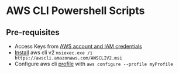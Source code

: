 # AWS CLI Powershell Scripts

## Pre-requisites

- Access Keys from [AWS account and IAM credentials](https://docs.aws.amazon.com/cli/latest/userguide/getting-started-prereqs.html)
- [Install](https://docs.aws.amazon.com/cli/latest/userguide/getting-started-install.html) aws cli v2 `msiexec.exe /i https://awscli.amazonaws.com/AWSCLIV2.msi`
- Configure aws cli [profile](https://docs.aws.amazon.com/cli/latest/userguide/cli-configure-files.html) with `aws configure --profile myProfile`
